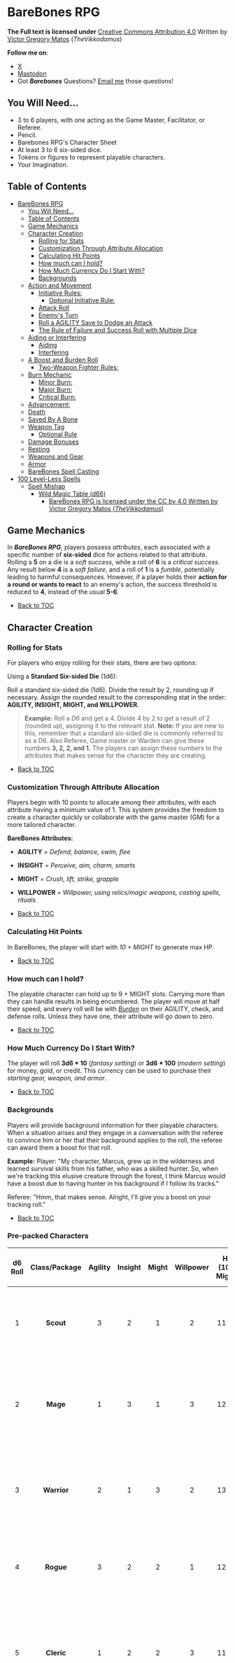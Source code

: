 # BareBones RPG
**The Full text is licensed under** [Creative Commons Attribution 4.0](https://creativecommons.org/licenses/by/4.0/)
Written by [Victor Gregory Matos](https://thevikkodamus.bearblog.dev) (_TheVikkodamus_)

**Follow me on**: 

- [X](https://twitter.com/TheVikkodamus)
- [Mastodon](https://dice.camp/@TheVikkodamus)
- Got _**Barebones**_ Questions? [Email me](mailto:vikkobarebonesrpg@gmail.com) those questions!

## You Will Need...

- 3 to 6 players, with one acting as the Game Master, Facilitator, or Referee.
- Pencil.
- Barebones RPG's Character Sheet
- At least 3 to 6 six-sided dice.
- Tokens or figures to represent playable characters.
- Your Imagination.

## Table of Contents
- [BareBones RPG](#barebones-rpg)
   * [You Will Need...](#you-will-need)
   * [Table of Contents](#table-of-contents)
   * [Game Mechanics](#game-mechanics)
   * [Character Creation](#character-creation)
      + [Rolling for Stats](#rolling-for-stats)
      + [Customization Through Attribute Allocation](#customization-through-attribute-allocation)
      + [Calculating Hit Points](#calculating-hit-points)
      + [How much can I hold?](#how-much-can-i-hold)
      + [How Much Currency Do I Start With?](#how-much-currency-do-i-start-with)
      + [Backgrounds](#backgrounds)
   * [Action and Movement](#action-and-movement)
      + [Initiative Rules:](#initiative-rules)
         - [Optional Initiative Rule:](#optional-initiative-rule)
      + [Attack Roll](#attack-roll)
      + [Enemy's Turn](#enemys-turn)
      + [Roll a AGILITY Save to Dodge an Attack](#roll-a-agility-save-to-dodge-an-attack)
      + [The Rule of Failure and Success Roll with Multiple Dice](#the-rule-of-failure-and-success-roll-with-multiple-dice)
   * [Aiding or Interfering](#aiding-or-interfering)
      + [Aiding](#aiding)
      + [Interfering](#interfering)
   * [A Boost and Burden Roll](#a-boost-and-burden-roll)
      + [Two-Weapon Fighter Rules:](#two-weapon-fighter-rules)
   * [Burn Mechanic](#burn-mechanic)
      + [Minor Burn:](#minor-burn)
      + [Major Burn:](#major-burn)
      + [Critical Burn:](#critical-burn)
   * [Advancement:](#advancement)
   * [Death](#death)
   * [Saved By A Bone](#saved-by-a-bone)
   * [Weapon Tag](#weapon-tag)
      + [Optional Rule](#optional-rule)
   * [Damage Bonuses](#damage-bonuses)
   * [Resting](#resting)
   * [Weapons and Gear](#weapons-and-gear)
   * [Armor](#armor)
   * [BareBones Spell Casting](#barebones-spell-casting)
- [100 Level-Less Spells](#100-level-less-spells)
   * [Spell Mishap](#spell-mishap)
      + [Wild Magic Table (d66)](#wild-magic-table-d66)
         - [BareBones RPG is licensed under the CC by 4.0 Written by Victor Gregory Matos (_TheVikkodamus_)](#barebones-rpg-is-licensed-under-the-cc-by-40-written-by-victor-gregory-matos-thevikkodamus)
  
## Game Mechanics

In **_BareBones RPG_**, players possess _attributes_, each associated with a specific number of **six-sided** dice for actions related to that attribute. Rolling a **5** on a die is a _soft success_, while a roll of **6** is a _critical success_. Any result below **4** is a _soft failure_, and a roll of **1** is a _fumble_, potentially leading to harmful consequences. However, if a player holds their **action for a round or wants to react** to an enemy's action, the success threshold is reduced to **4**, instead of the usual **5-6**. 

- [Back to TOC](#table-of-contents)

## Character Creation

### Rolling for Stats

For players who enjoy rolling for their stats, there are two options:

Using a **Standard Six-sided Die** (1d6):

Roll a standard six-sided die (1d6). Divide the result by 2, rounding up if necessary.
Assign the rounded result to the corresponding stat in the order: **AGILITY, INSIGHT, MIGHT, and WILLPOWER**.
> **Example:** Roll a _D6_ and get a 4. Divide 4 by 2 to get a result of 2 (rounded up), assigning it to the relevant stat.
> **Note:** If you are new to this, remember that a standard six-sided die is commonly referred to as a D6.
> Also Referee, Game master or Warden can give these numbers **3, 2, 2, and 1.** The players can assign these numbers to the attributes that makes sense for the character they are creating.

- [Back to TOC](#table-of-contents)

### Customization Through Attribute Allocation

Players begin with 10 points to allocate among their attributes, with each attribute having a minimum value of 1. This system provides the freedom to create a character quickly or collaborate with the game master (GM) for a more tailored character.

**BareBones Attributes:**

- **AGILITY** = _Defend, balance, swim, flee_
- **INSIGHT** = _Perceive, aim, charm, smarts_
- **MIGHT** = _Crush, lift, strike, grapple_
- **WILLPOWER** = _Willpower, using relics/magic weapons, casting spells, rituals_

- [Back to TOC](#table-of-contents)

### Calculating Hit Points

In BareBones, the player will start with _10 + MIGHT_ to generate max HP.

- [Back to TOC](#table-of-contents)

### How much can I hold?

The playable character can hold up to 9 + MIGHT slots. Carrying more than they can handle results in being encumbered. The player will move at half their speed, and every roll will be with _[Burden](#)_ on their AGILITY, check, and defense rolls. Unless they have one, their attribute will go down to zero.

- [Back to TOC](#table-of-contents)

### How Much Currency Do I Start With?

The player will roll **3d6 * 10** (_fantasy setting_) or **3d6 * 100** (_modern setting_) for money, gold, or credit. This currency can be used to purchase their _starting gear, weapon, and armor_.

- [Back to TOC](#table-of-contents)

### Backgrounds

Players will provide background information for their playable characters. When a situation arises and they engage in a conversation with the referee to convince him or her that their background applies to the roll, the referee can award them a boost for that roll.

**Example:**
Player: "My character, Marcus, grew up in the wilderness and learned survival skills from his father, who was a skilled hunter. So, when we're tracking this elusive creature through the forest, I think Marcus would have a boost due to having hunter in his background if I follow its tracks."

Referee: "Hmm, that makes sense. Alright, I'll give you a boost on your tracking roll."

- [Back to TOC](#table-of-contents)

### Pre-packed Characters

| **d6 Roll** | **Class/Package** | **Agility** | **Insight** | **Might** | **Willpower** | **HP** (10 + Might) | **Item Slots** (10 + Might) | **Weapons** | **Armor** | **Inventory** | **Starting Gold** |
|:---:|:---:|:---:|:---:|:---:|:---:|:---:|:---:|:---|:---|:---|:---|
| 1 | **Scout** | 3 | 2 | 1  | 2 | 11 HP | 11 slots| Shortbow (1d6, Near), Dagger (1d4, Close) | Leather Armor (-d2 DR), Explorer’s Cloak | Flint and steel, Rope (50 ft), Rations (3 days), Waterskin, Bandages (2 uses) | 20 Gold |
| 2 | **Mage** | 1 | 3 | 1 | 3 | 12 HP | 11 slots| Staff (1d6, Close), Throwing Knives (1d4, Near) | Robes () | Arcane Focus, Spellbook (2 spells), Ink and quill, Candle (4 uses), Healing salve (1 use) | 15 Gold|
| 3| **Warrior**   | 2           | 1           | 3         | 2             | 13 HP               | 13 slots                  | Greatsword (1d8, Close), Hand Axe (1d6, Close/Near) | Chainmail (-d3 DR, Burden on attack and Boost on Defending), Helmet | Shield, Torches (4 uses), Grappling hook, Adventurer’s pack (rope, rations, waterskin) | 30 Gold            |
| 4 | **Rogue**         | 3           | 2           | 2         | 1             | 12 HP               | 12 slots                  | Short Sword (1d6, Close), Throwing Darts (1d4, Near) | Light Armor (-d2 DR)| Lockpicks, Thieves' tools, Disguise kit, Rations (2 days), Grappling hook | 25 Gold            |
|5| **Cleric**        | 1           | 2           | 2         | 3             | 11 HP               | 12 slots                  | Mace (1d6, Close), Sling (1d4, Near) | Chainmail (-d3 DR), Holy Symbol (Willpower advantage for healing rituals) | Prayer book (1 spell), Holy water (2 uses), Healing herbs (3 uses), Bandages (2 uses), Rations (2 days) | 18 Gold            |
| 6| **Barbarian**     | 2           | 1           | 3         | 2             | 13 HP               | 13 slots                  | Greataxe (1d8, Close), Javelins (1d6, Near) | Fur Armor (-d2 DR) | Hunting traps (2 uses), Rations (3 days), Waterskin, Battle paint | 25 Gold            |


[Back to TOC](#table-of-contents)

## Action and Movement

Player's turn: they can move up to 30 feet, attack, defend, or wait for a reaction. If the player uses double movement, they can move up to 60 feet. Then, the player will wait for the next round to attack.

- _Whenever a defense is triggered_, the player will use **AGILITY** when wearing armor, including the worn armor tag.
- _Whenever an attack is triggered_, the player will use **INSIGHT** when a weapon has a mid or far range due to aiming.
- _Whenever an attack is triggered_, the player will use **MIGHT** when a weapon has a close-range tag, or ingest a posion.
- _Whenever a player casts a spell_, they will use **WILLPOWER**.
- _When a player moves and **holds their action**_, they can _lower the success threshold to 4_ due to waiting for that moment to act!

- [Back to TOC](#table-of-contents)

### Initiative Rules:

In a battle encounter, a designated player rolls a die on behalf of their group to determine the starting order. The player turns to initiate from the left side of the GM and progresses clockwise around the table.

- 1-3... **Enemies go first**
- 4-6... **Players go first**

- [Back to TOC](#table-of-contents)

#### Optional Initiative Rule:

You can use individual initiative if you like. Both the enemy and the player will roll a d6 + AGILITY. The highest roll will determine the winner of the initiative. This roll will occur at the beginning of every turn.

- [Back to TOC](#table-of-contents)

### Attack Roll

It is the player's turn, and they decide to go for an attack, depending on the type of weapon they may hold. They will then roll for their respective Attribute. 

- Anytime a player rolls a 5 or 6, the attack happens.
- If a player rolls a 6, this is a critical hit. The player will do double the damage against the enemy. This attack will reduce the enemy's armor. The armor will reduce from a d8 >> d6 >> d4 >> d2 >> 0. 
- A player holding their **action for a round or wants to react** to an enemy's action. This can reduce the success threshold to **4** instead of **5-6** in normal circumstances. **This only happens during combat.**

- [Back to TOC](#table-of-contents)

### Enemy's Turn

Enemies can move and attack or take cover. When attacking, the player must make a **AGILITY Save** roll. 

- If the PC fails, the attack occurs, and players will **roll damage reduction** if wearing armor. 
- **On a roll of 1** with their AGILITY Save, the enemy crits their attack against the Player Character and they will **roll damage reduction** if wearing armor. This will reduce the **armor quality**.

- [Back to TOC](#table-of-contents)

### Roll a AGILITY Save to Dodge an Attack

Players and NPCs about to be attacked will roll AGILITY save against an upcoming attack.

- If the defender rolls a 6, they can avoid the attack and make a free attack. This is not a critical attack.

  > **Designers' Note:**
  >
  > - This will count as a regular attack. Criticals only happen when the player does an attack roll. 

- On a 5, the defender successfully avoids the attack.

- On 4- roll, the player will be hit and need to roll for damage reduction depending on their armor. 

- The attacker does a critical hit if the defender rolls a 1. A critical hit deals double the damage depending on what they are wearing. This will decrease the armor’s quality until is broken.

When the PC holds a shield, it will negate a -1 damage when hit. If the roll ends with multiple 1s, the shield will break. The PC can ignore all damage from one attack but the shield breaks. This can also be done when enemy does critical damage. The player can use shield and break it this way they will not take any damage. 

- [Back to TOC](#table-of-contents)

### The Rule of Failure and Success Roll with Multiple Dice

In BareBones RPG, players may roll more than 1 die. Success and failure rolls will differ in combat whenever multiple dice are rolled.

- If 1s and 6s are rolled together, if there are more 6s than 1s, it is ruled a success.
- If there are more 1s than 6s on the single roll, it is ruled a fumble. This also applies to Spell Mishap.

- [Back to TOC](#table-of-contents)

## Aiding or Interfering
This **action can only be done before** any roll has been made. The player can ask for help from other players or NPCs.

- [Back to TOC](#table-of-contents)

### Aiding
In cases where a player receives aid during a check, the rolling player gains a **+1 bonus** for each player who helps. This bonus can turn a roll of 4 into a successful roll of 5 with the help of additional players.

- [Back to TOC](#table-of-contents)

> **Designer's Note:**
>
> - If this is a **social encounter** the GM or Player will roll a d6 for [**NPC's Reaction**]() and add (+1 **per players who are aiding**)
> - If this is during a **combat** and a **Check** roll, the player will have to discuss how they will aid the player who is about to roll and the GM will decide if this aid makes sense and the GM can allow the +1 **bonus towards** their roll.

- [Back to TOC](#table-of-contents)

### Interfering

In scenarios where a player encounters interference during a check, the rolling player incurs a **-1 penalty** for each interfering player. This penalty can result in a successful roll of 5 turning into an unsuccessful roll of 4 due to the presence of interfering players.

- [Back to TOC](#table-of-contents)

## A Boost and Burden Roll

_BareBones_ uses **Boost and Burden** . 

A **Boost** can be awarded by the GM when a player character is in a **favorable situation**, such as attacking an unaware enemy or exploiting an environmental advantage. When a **Boost is granted**, the player gains a _+1 die_ to their attribute roll, representing the increased likelihood of success due to the **advantageous circumstances**.

A **Burden** can be awarded by the GM when a player character is in a **disadvantageous situation**, such as being attacked from an unexpected direction or trying to fight while prone on the ground with an opponent on top of them. When a Burden is granted, the player loses a -1 die to their attribute roll, representing the decreased likelihood of success due to the unfavorable circumstances.

> **Designer's Note:**
>
> Player Characters may incur **Burden rolls** depending on the armor they are wearing. The **heavier the armor**, the more likely it is that the character will roll with a **Burden when attempting to hit an enemy**, representing the difficulty of moving freely in combat. However, certain types of **armor can also grant Boost rolls when defending**, providing a defensive advantage due to the increased protection.

- [Back to TOC](#table-of-contents)

### Two-Weapon Fighter Rules:

When a player who creates a two-weapon fighter player character will follow the Burden rule. 

- The player will tell the referee which is the dominant hand their player character uses; the dominant hand will always roll with all attributes with no Burden.
- When attacking with the non-dominant hand, the player will roll with a Burden for their non-dominant hand attack. This can be MIGHT or INSIGHT depending on the type of weapon.

- [Back to TOC](#table-of-contents)

## Burn Mechanic

Players can push their character’s limits by using the Burn action, which allows them to expend attribute points to succeed when they’ve failed a roll.

The Burn mechanic can be used when the player character fails their roll. They may choose to modify the result by sacrificing attribute points, even if the new result is better or worse.

- [Back to TOC](#table-of-contents)

### Minor Burn:

- Effect: The player character loses 1 point from their chosen attribute score.
- Example: A player character in the heat of combat rolls a 4, which is not a hit. They can push harder and burn 1 point from their MIGHT or INSIGHT to re-roll the attack. The player then rolls 3 dice for the attack (using MIGHT), resulting in 5, 1, and 4. They succeed due to the 5 rolled on one of the dice.
- Recovery: A player character who loses a point of their attribute due to a Minor Burn can recover that point by taking a Breather.

### Major Burn:

- Effect: The player character loses up to 2 points from their chosen attribute score. The player rolls their attribute check twice. If the first roll is successful, they only burn 1 point. If both rolls are needed (because the first roll failed), they burn 2 points from their attribute.
- Example: A player character is climbing a cliff and rolls 3 dice for MIGHT, resulting in 3, 3, and 2. After declaring the Burn, they roll again, getting 2, 1, and 3, which is not enough to succeed. They roll a second time and get 5, 4, and 2, successfully completing the climb due to the 5. Because they needed both rolls, they burn 2 points from MIGHT.
- Recovery: Points lost from Major Burn can be recovered after a long rest (uninterrupted sleep with rations and waterskin).


### Critical Burn:

- Effect: The player character expends all remaining points in the chosen attribute for a single, extraordinary action. This will reduce the attribute to 0. Once the attribute reaches 0, the character suffers a Debility associated with that attribute, preventing them from taking any further actions related to it until they recover. Recovery requires a week of rest or completion of a special condition set by the GM.
- Example: A character leaps across a seemingly impossible chasm or unleashes immense power in combat. To perform this feat, they expend all their remaining MIGHT points, reducing MIGHT to 0. As a result, they become Fatigued (due to 0 MIGHT) and cannot perform any physically demanding actions until they recover.

#### Debilities:

- AGILITY: Dazed – The character is disoriented and cannot move quickly or perform actions requiring dexterity or balance.
- INSIGHT: Frightened – The character is overwhelmed with fear or doubt, unable to make rational decisions.
- MIGHT: Fatigued – The character is physically exhausted and cannot perform any physically demanding tasks.
- WILLPOWER: Broken – The character's spirit is shattered, leaving them unable to resist mental influence or summon resolve.

The GM has final say on whether a Critical Burn is appropriate for a given situation and its outcome.

- [Back to TOC](#table-of-contents)

## Advancement:
Advancement in the BareBones RPG differs from traditional systems. Players (PCs) mark each fumbled roll for their attributes. They should consistently check a box next to the attribute. Once all six boxes are marked, Players will roll against their stat if they beat the number they can add a point to that attribute after training. This advancement can only be completed at the end of the session in a safe location. If Player Character use the Burn Mechanic, they will not mark their attribute for advancement.

- [Back to TOC](#table-of-contents)

## Death

BareBones is a dangerous game for PCs, with death being a possible outcome at the table. 0 means you are dying. Player character's Hit Points below zero is automatic death. 
- The fallen player will use **MIGHT** as their death timer. This will give enough time for other players to patch or heal the fallen player character.
- If the PC is not handled with a medical kit or magic, the PC will roll a Saved By a Bone (Death Save).

- [Back to TOC](#table-of-contents)

## Saved By A Bone
A player may roll a Saved by a Bone. This is our death save. Burn mechanic is not allowed when rolling for a Saved by a Bone. 
PC has x Might as death counter. Player first must declare Saved by a Bone and then roll. This will give opportunity for other players to try to patch them up.
If no player character has helped the fallen player character. After the death timer goes down to zero, they must roll a saved by a bone. 

- If you roll a 1, this means the PC is dead.
- 2-4, they are still bleeding out. The **GM will roll a d4 death timer**. 
- 5 they save. 5 the PC will get up with (MIGHT) amount current MIGHT as their HP.
- 6 the PC will get (MIGHT)*2  current MIGHT as their HP.

- [Back to TOC](#table-of-contents)

## Weapon Tag
- **Small:** Takes 1 slot and does 1 dmg + (MIGHT/INSIGHT)
- **Medium:** Takes 2 slots and does 2 dmg + (MIGHT/INSIGHT)
- **Great:** Takes 3 slots and does 3 dmg + (MIGHT/INSIGHT)

If not rolling for damage, the player will use their MIGHT/INSIGHT as a bonus.

- [Back to TOC](#table-of-contents)

### Optional Rule
PC can roll for damage instead of automatically doing damage. They will use the damage bonus instead of the attribute points.
> **Designer Notes:**
>
> - This is up to the GM and their players. Some players will like the automatic or rolling damage.
> - I would have this conversation before starting the game. If is a group of new players whom they never played TTRPG go with automatic, or if they like rolling for damage try it and adapt the game according to the style of the table.

## Damage Bonuses
- Small weapons: Roll 2d6 **lowest result**, then add damage bonus
- Medium weapons: Roll 1d6 + **damage bonus**
- Great weapons: Roll 2d6 takes the **highest result** and then adds your damage bonus.

The PC damage bonus will be half of their attributes rounded down.
- 1 point in attributes =  **0 bonus**
- 2 points in attributes = **1 bonus**
- 3 points in attributes = **1 bonus**
- 4 points in attributes = **2 bonus**
- 5 points in attributes = **2 bonus**
- 6 points in attributes = **3 bonus**

- [Back to TOC](#table-of-contents)

## Resting
When players are in a somewhat safe area, with no active encounter:
- The players can eat rations and use their waterskin; this is taking a breather before embarking to their next stop. A player must declare a **Breather**; this way, the referee can allow the players to use their rations with a short rest. When the PCs do this, they can roll 1d6+MIGHT health and will recover from a minor burn.
- The player characters will recover their max health points. Players need to rest in a safe place with uninterrupted sleep for a long rest whenever they eat a ration and have a drink from their waterskin, players will also recover from their major burn.

- [Back to TOC](#table-of-contents)

## Weapons and Gear
- **Battle Axe:** 7 GP, 3 quality, 3 slots, close, great, slashing damage, slow
- **Bow, long:** 40 GP, 3 quality, 3 slots, mid, far, great, piercing damage
- **Club:** - GP, 3 quality, 2 slots, blunt damage, close, medium
- **Crossbow:** 25 GP, 3 quality, 3 slots, far, mid, great, piercing damage, reload, slow,
- **Dagger:** 3 GP, 3 quality, 1 slot, close, mid, piercing damage, small, slashing damage, thrown
- **Flail:** 8 GP, 3 quality, 2 slots, blunt damage, close, medium
- **Hand Ax:** 4 GP, 3 quality, 2 slots, close, mid, medium, slashing damage, thrown
- **Hand Crossbow:** 15 GP, 3 quality, 2 slots, mid, far, piercing damage, reload
- **Mace:** 5 GP, 3 quality, 2 slots, blunt damage, close, medium, quality 3,
- **Morningstar:** 6 GP, 3 quality, 2 slots, close, medium, piercing damage
- **Polearm:** 7 GP, 3 quality, 3 slots, close, mid, slow
- **Glaive:** great, mid, slashing damage
- **Halberd:** great, mid, slashing damage
- **Lance:** great, mid, piercing damage
- **Long Spear:** can roll with MIGHT or insight, great, piercing damage
- **Quarterstaff:** can roll with MIGHT or AGILITY, blunt damage, medium
- **Spear:** can roll with MIGHT or insight, thrown, piercing damage
- **Sword, short:** 8 GP, 3 quality, 1 slot, close, small, piercing damage
- **Sword:** 10 GP, 3 quality, 2 slots, medium, slashing damage
- **Sword, two-handed:** 15 GP, 3 quality, 3 slots, close, medium, slashing damage
- **Warhammer:** 5 GP, 3 quality, 2 slots, blunt damage, close, medium

- [Back to TOC](#table-of-contents)

## Armor
- **Chain Mail:** While wearing this armor, the player will roll with burden against **Attack, Acrobatic & Stealth checks** and a **boost** towards AGILITY Save. Cost: _30 GP, 5 Quality, 3 Slots_, -d3 _damage reduction_ when hit.
- **Leather:** The player rolls without burden against Attack rolls while wearing this armor. Cost: _15 GP, 3 Quality, 1 slot_, -d2 _damage reduction_ when hit. 
- **Plate Mail:** While wearing this armor, the player will roll with burden against **Attack, Acrobatic, and stealth checks** and a **boost** on AGILITY Save rolls. Cost: _60 GP, 7 Quality, 5 slots_, -d6 _damage reduction_ when hit. 
- **Shield:** Cost 10 gp **-1 damage** when being held, _1 quality, 1 slot_. The PC can ignore all damage from one attack but the shield breaks.

- [Back to TOC](#table-of-contents)

## BareBones Spell Casting
Magic is accessible to anyone with points in their Willpower attribute. To cast a spell, roll your Willpower attribute. If you roll a 5 or 6, the spell takes effect.

**Spell Mishaps:** Be cautious! Fumble rolls (rolling a 1) can have unintended consequences for the spellcaster. The GM may choose to inflict damage, reveal the caster's presence to enemies, or consult the **Spell Mishap** table for a random effect.

Remember, **magic is dangerous!** Only a brave or foolish soul would wield this mysterious arcane power without considering the potential repercussions.

Magic-Users: Each morning, a Magic-User rolls d6 + their Willpower score to determine how many spells they can cast that day.

Expanding Your Spellbook: The GM may allow spells from other OSR sources. However, conversion may be necessary to ensure they fit seamlessly with the mechanics of BareBones RPG.

- [Back to TOC](#table-of-contents)

# 100 Level-Less Spells

Player can **roll or pick** their spells. Spells from [Knave](https://preview.drivethrurpg.com/en/product/250888/Knave) by _Ben Milton_.

| Roll | Spell               | Effect                                                       |
| ---- | ------------------- | ------------------------------------------------------------ |
| 1    | Adhere              | The object is covered in extremely sticky slime.             |
| 2    | Animate Object      | The object obeys your commands as best it can. It can walk 15 feet per round. |
| 3    | Anthropomorphize    | A touched animal either gains human intelligence or human appearance for WIL days. |
| 4    | Arcane Eye          | You can see through a magical floating eyeball that flies around at your command. |
| 5    | Astral Prison       | An object is frozen in time and space within an invulnerable crystal shell. |
| 6    | Attract             | WIL+1 objects are strongly magnetically attracted to each other if they come within 10 feet. |
| 7    | Auditory Illusion   | You create illusory sounds that seem to come from a direction of your choice. |
| 8    | Babble              | A creature must loudly repeat everything you think. It is otherwise mute. |
| 9    | Beast Form          | You and your possessions become mundane animals.             |
| 10   | Befuddle            | WIL creatures of your choice cannot form new short-term memories for the spell's duration. |
| 11   | Bend Fate           | Roll WIL+1. Whenever you must roll a d6 after casting the spell, you must choose and discard one of the rolled results until they are all gone. |
| 12   | Bird Person         | Your arms turn into huge bird wings.                         |
| 13   | Body Swap           | You switch bodies with a creature you touch. If one body dies, the other dies as well. |
| 14   | Catherine           | A woman wearing a blue dress appears until the end of a spell. She will obey polite, safe requests. |
| 15   | Charm               | WILLPOWER creatures treat you like a friend.                   |
| 16   | Command             | A creature obeys a single, three-word command that does not harm it. |
| 17   | Comprehend          | You become fluent in all languages.                          |
| 18   | Control Plants      | Nearby plants and trees obey you and gain the ability to move at 5 feet per round. |
| 19   | Control Weather     | You may alter the type of weather at will, but you do not otherwise control it. |
| 20   | Counterspell        | Make an opposed WILLPOWER save against the WILLPOWER of the caster of a nearby spell. After you're able to, you may cancel the spell. |
| 21   | Deafen              | All nearby creatures are deafened.                           |
| 22   | Detect Magic        | You hear nearby magical auras singing. Volume and harmony signify the aura’s power and refinement. |
| 23   | Disassemble         | Any of your body parts may be detached and reattached at will without causing pain or damage. You can still control them. |
| 24   | Disguise            | You may alter the appearance of WILLPOWER characters at will as long as they remain humanoid. Attempts to duplicate other characters will seem uncanny. |
| 25   | Displace            | An object appears to be up to WILLPOWER×10 ft from its actual position. |
| 26   | Earthquake          | The ground begins shaking violently. Structures may be damaged or collapse. |
| 27   | Elasticity          | Your body can stretch up to WILLPOWER×10 ft.                   |
| 28   | Elemental Wall      | A straight wall of ice or fire WILLPOWER×40 ft long and 10ft high rises from the ground. |
| 29   | Filch               | WILLPOWER visible items teleport to your hands.                |
| 30   | Fog Cloud           | Dense fog spreads out from you.                              |
| 31   | Frenzy              | WILLPOWER creatures erupt in a frenzy of violence.             |
| 32   | Gate                | A portal to a random plane opens.                            |
| 33   | Gravity Shift       | You can change the direction of gravity (for yourself only) once per round. |
| 34   | Greed               | WILLPOWER creatures develop an overwhelming urge to possess a visible item of your choice. |
| 35   | Haste               | Your movement speed is tripled.                              |
| 36   | Hatred              | WILLPOWER creatures develop a deep hatred of another creature or group of creatures and wish to destroy it. |
| 37   | Hear Whispers       | You can hear faint sounds clearly.                           |
| 38   | Hover               | An object hovers, frictionless, 2 ft above the ground. It can hold up to WILLPOWER humanoids. |
| 39   | Hypnotize           | A creature enters a trance and will truthfully answer WILLPOWER yes or no questions you ask. |
| 40   | Icy Touch           | A thick ice layer spreads across a touched surface, up to WILLPOWER×10 ft in radius. |
| 41   | Illuminate          | A floating light moves as you command.                       |
| 42   | Increase Gravity    | The gravity in an area triples.                              |
| 43   | Invisible Tether    | Two objects within 10ft of each other cannot be moved more than 10 ft apart. |
| 44   | Knock               | WILLPOWER nearby mundane or magical locks unlock.              |
| 45   | Leap                | You can jump up to WILLPOWER×10 ft in the air.                 |
| 46   | Liquid Air          | The air around you becomes swimmable.                        |
| 47   | Magic Dampener      | All nearby magical effects have their effectiveness halved.  |
| 48   | Manse               | A sturdy, furnished cottage appears for WILLPOWER×12 hours. You can permit and forbid entry to it at will. |
| 49   | Marble Madness      | Your pockets are full of marbles, and will refill every round. |
| 50   | Masquerade          | WILLPOWER characters’ appearances and voices become identical to a touched character. |
| 51   | Miniaturize         | You and WILLPOWER other touched creatures are reduced to the size of a mouse. |
| 52   | Mirror Image        | WILLPOWER illusory duplicates of yourself appear under your control. |
| 53   | Mirrorwalk          | A mirror becomes a gateway to another mirror that you looked into today. |
| 54   | Multiarm            | You gain WILLPOWR extra arms.                                 |
| 55   | Night Sphere        | An WILLPOWER×40 ft wide sphere of darkness displaying the night sky appears. |
| 56   | Objectify           | You become any inanimate object between the size of a grand piano and an apple. |
| 57   | Ooze Form           | You become a living jelly.                                   |
| 58   | Pacify              | WILLPOWER creatures have an aversion to violence.              |
| 59   | Phantom Coach       | A ghostly coach appears until the end of the spell. It moves unnaturally fast over any terrain, including water. |
| 60   | Phobia              | WILLPOWER creatures become terrified of an object of your choice. |
| 61   | Pit                 | A pit 10ft wide and WILLPOWER×5 ft deep opens in the ground.   |
| 62   | Primeval Surge      | An object grows to the size of an elephant. If it is an animal, it is enraged. |
| 63   | Psychometry         | The referee answers WILLPOWER yes or no questions about a touched object. |
| 64   | Pull                | An object of any size is pulled directly towards you with the strength of WILLPOWER men for one round. |
| 65   | Push                | An object of any size is pushed directly away from you with the strength of WILLPOWER men for one round. |
| 66   | Raise Dead          | WILLPOWER skeletons rise from the ground to serve you. They are incredibly stupid and can only obey simple orders. |
| 67   | Raise Spirit        | The spirit of a dead body manifests and will answer L questions. |
| 68   | Read Mind           | You can hear the surface thoughts of nearby creatures.       |
| 69   | Repel               | WILLPOWER+1 objects are strongly magnetically repelled from each other if they come within 10 feet. |
| 70   | Scry                | You can see through the eyes of a creature you touched earlier today. |
| 71   | Sculpt Elements     | All inanimate material behaves like clay in your hands.      |
| 72   | Shroud              | WILLPOWER creatures are invisible until they move.             |
| 73   | Shuffle             | WILLPOWER creatures instantly switch places. Determine where they end up randomly. |
| 74   | Sleep               | WILLPOWER creatures fall into a light sleep.                   |
| 75   | Smoke Form          | Your body becomes living smoke.                              |
| 76   | Snail Knight        | 10 minutes after casting, a knight sitting astride a giant snail rides into view. He can answer most questions about quests and chivalry and may aid you if he finds you worthy. |
| 77   | Sniff               | You can smell even the faintest traces of scents.            |
| 78   | Sort                | Inanimate items sort themselves according to the categories you set. The categories must be visually verifiable. |
| 79   | Spectacle           | An unreal but impressive illusion of your choice appears under your control. It may be up to the size of a palace and has full motion and sound. |
| 80   | Spell Seize         | Cast this as a reaction to another spell going off to make a temporary copy of it that you can cast at any time before this spell ends. |
| 81   | Spider Climb        | You can climb surfaces like a spider.                        |
| 82   | Summon Cube         | Once per second (6 times per round) you may summon or banish a 3-foot-wide cube of earth. New cubes must be affixed to the earth or other cubes. |
| 83   | Swarm               | You become a swarm of crows, rats, or piranhas. You only take damage from area effects. |
| 84   | Telekinesis         | You may mentally move WILLPOWER items.                         |
| 85   | Telepathy           | WILLPOWER+1 Creatures can hear each other’s thoughts, no matter how far apart they move. |
| 86   | Teleport            | An object disappears and reappears on the ground in a visible, clear area up to WILLPOWER*40ft away. |
| 87   | Thaumaturgic Anchor | The object becomes the target of every spell cast near it.   |
| 88   | Thicket             | A thicket of trees and dense brush up to WILLPOWER*40ft wide suddenly sprouts up. |
| 89   | Time Jump           | An object disappears as it jumps WILLPOWER*10 minutes into the future. When it returns, it appears in the unoccupied area nearest to where it left. |
| 90   | Summon Idol         | A carved stone statue the size of a four-poster bed rises from the ground. |
| 91   | Time Rush           | Time in a 40ft bubble starts moving 10 times faster.         |
| 92   | Time Slow           | Time in a 40ft bubble slows to 10%.                          |
| 93   | True Sight          | You see through all nearby illusions.                        |
| 94   | Upwell              | A spring of seawater appears.                                |
| 95   | Vision              | You control entirely what a creature sees.                   |
| 96   | Visual Illusion     | A silent, immobile illusion of your choice appears, up to the size of a bedroom. |
| 97   | Ward                | A silver circle 40ft across appears on the ground. Choose one thing that cannot cross it: Living creatures, dead creatures, projectiles or metal. |
| 98   | Web                 | Your wrists can shoot thick webbing.                         |
| 99   | Wizard Mark         | Your finger can shoot a stream of ulfire-colored paint. This paint is only visible to you, and can be seen at any distance, even through solid objects. |
| 100  | X-Ray Vision        | You gain X-Ray vision.                                       |

- [Back to TOC](#table-of-contents)

## Spell Mishap
This rule operates similarly to Critical or Fumble rules. When rolling dice for an WILLPOWER check, if both 1s and 6s appear on the same roll, the outcome is determined as follows:

- If there are more 6s than 1s, the roll is considered a success.
- If there are more 1s than 6s, the roll is ruled a fumble.

**Magic is a perilous power, only to be tampered with by the bravest or most foolish**. The GM can consult the following table when multiple ones are rolled on a single WILLPOWER roll. Alternatively, the GM may inflict damage on the spell caster equal to the number of rolled 1s against the casting player's Hit Points or WILLPOWER.

- [Back to TOC](#table-of-contents)

| Roll | Spell Mishap                                                 |
| ---- | ------------------------------------------------------------ |
| 11   | Uncontrollable Laughter: Everyone laughs uncontrollably for 1d4 rounds. |
| 12   | Invisibility: The caster becomes invisible, losing control over actions. |
| 13   | Elemental Surge: Random elemental effect (1 - Fire, 2 - Ice, 3 - Lightning, 4 - Earth). |
| 14   | Shrink: The caster shrinks in size, becoming half as tall for 1d6 hours. |
| 15   | Polymorph: The caster is transformed into a small creature for 1d4 hours. |
| 16   | Time Warp: Time briefly distorts, causing aging or de-aging by 1d6 years. |
| 21   | Teleportation: Caster teleported to a random location within a 1d100-mile radius. |
| 22   | Mirror Image: Illusory copies of the caster appear, making it unclear which is real. |
| 23   | Gravity Flux: Fluctuating gravity causes everyone to float for 1d4 rounds. |
| 24   | Shadow Binding: Caster bound by magical shadows, unable to move for 1d6 rounds. |
| 25   | Animal Transformation: Caster transformed into a random animal for 1d4 hours. |
| 26   | Mind Swap: Minds of two random creatures, including the caster, are swapped for 1d6 rounds. |
| 31   | Colorful Explosion: A Burst of vibrant colors blinds everyone in the area for 1d4 rounds. |
| 32   | Echoing Voices: Caster's words are echoed loudly, making communication difficult. |
| 33   | Telekinetic Surge: Objects around the caster are lifted and thrown randomly for 1d6 rounds. |
| 34   | Memory Loss: Caster temporarily forgets the last 1d4 hours of events. |
| 35   | Shadowy Whispers: Eerie whispers cause unease in the area for 1d6 rounds. |
| 36   | Illusory Terrain: Surroundings briefly transformed into an illusory landscape. |
| 41   | Plant Growth: Uncontrolled plant growth obstructs movement for 1d4 rounds. |
| 42   | Sonic Boom: Deafening noise deafens everyone in the area for 1d6 rounds. |
| 43   | Ice Patch: Slippery ice forms, causing Dexterity saves or prone status. |
| 44   | Gravity Well: Increased gravity makes movement difficult for 1d4 rounds. |
| 45   | Telepathic Link: Caster gains a temporary telepathic link with a random creature for 1d6 minutes. |
| 46   | Mirror Reflection: Caster's reflection becomes independent and acts independently for 1d6 rounds. |
| 51   | Magic Dampening: All magic in the area is temporarily suppressed for 1d4 rounds. |
| 52   | Elemental Convergence: Two random elemental effects occur simultaneously. |
| 53   | Temporal Stutter: Time briefly stutters, causing a momentary freeze for everyone in the area. |
| 54   | Reality Ripple: The boundary between realities weakens, creating bizarre visual distortions. |
| 55   | Ethereal Phantoms: Ghostly images of past events briefly manifest in the area. |
| 56   | Teleportation Cascade: Multiple teleportation effects occur simultaneously. |
| 61   | Wild Magic Surge: Roll on a wild magic table for an additional random effect. |
| 62   | Planar Breach: Briefly opens a small portal to another plane, releasing a random creature. |
| 63   | Psychic Feedback: Caster experiences intense psychic feedback, taking psychic damage. |
| 64   | Soul Exchange: Caster briefly swaps souls with a random creature in the area. |
| 65   | Reality Shift: The environment undergoes a temporary surreal transformation. |
| 66   | Cataclysmic Event: A major magical event occurs, reshaping the surrounding landscape or summoning a powerful entity. |

- [Back to TOC](#table-of-contents)

### Wild Magic Table (d66)

| Roll | Wild Magic Effect                                            |
| :--: | ------------------------------------------------------------ |
|  11  | Random Elemental Surge (Roll a d4: 1 - Fire, 2 - Ice, 3 - Lightning, 4 - Earth). |
|  12  | Reality Distortion: Surroundings briefly warp and shift.     |
|  13  | Teleportation Mishap: Caster teleports to a random location within sight. |
|  14  | Temporal Anomaly: Time briefly accelerates or slows down.    |
|  15  | Mirror Image: Illusory duplicates of the caster appear, confusing everyone. |
|  16  | Arcane Amplification: Caster gains a random minor magical ability for 1d6 rounds. |
|  21  | Invisibility Burst: Caster becomes invisible for a short duration. |
|  22  | Gravity Flux: Gravity in the area becomes unpredictable, affecting movement. |
|  23  | Polymorphic Burst: Caster briefly transforms into a random creature. |
|  24  | Psychic Surge: Everyone in the vicinity hears each other's thoughts. |
|  25  | Enchanted Echo: The last spell cast is repeated immediately at a random target. |
|  26  | Colorful Radiance: A dazzling array of colors fills the air, blinding onlookers. |
|  31  | Elemental Shield: Caster gains resistance to the next damage type they receive. |
|  32  | Time Loop: The last round of combat repeats as if time rewounds briefly. |
|  33  | Ethereal Phantoms: Ghostly apparitions appear and whisper cryptic messages. |
|  34  | Shapeshifter's Gift: Casters can transform into any creature they can imagine. |
|  35  | Magic Surge: The next magical effect in the area is amplified in power. |
|  36  | Shadow Veil: The area becomes shrouded in magical darkness for a short duration. |
|  41  | Telekinetic Fling: Nearby objects are flung into the air and dance around the caster. |
|  42  | Elemental Imprint: Caster leaves a temporary mark corresponding to their elemental affinity. |
|  43  | Astral Projection: Caster's consciousness temporarily travels to the Astral Plane. |
|  44  | Reality Weave: Caster can alter the fabric of reality in a minor way. |
|  45  | Soundwave Surge: A burst of sound disorients everyone in the vicinity. |
|  46  | Arcane Echo: The next spell cast has a delayed secondary effect. |
|  51  | Fey Plane Glimpse: A brief view of the Fey plane enchants the surroundings. |
|  52  | Elemental Infusion: Caster's attacks gain elemental damage for a short duration. |
|  53  | Spatial Displacement: Caster and target swap places unexpectedly. |
|  54  | Chrono Disturbance: Time becomes difficult to track for a short duration. |
|  55  | Holographic Illusion: Multiple illusory images of the caster appear, confusing enemies. |
|  56  | Temporal Echo: The caster simultaneously exists in two places. |
|  61  | Elemental Burst: A wave of energy corresponding to the caster's elemental alignment emanates outward. 
|  62  | Blinking Shadows: Caster gains the ability to step briefly into the plane of shadows. |
|  63  | Quantum Flux: Nearby objects briefly exhibit quantum behavior. |
|  64  | Enchanted Infestation: A harmless but colorful magical effect infests the area. |
|  65  | Elemental Fusion: Caster fuses briefly with an elemental, gaining new abilities. |
|  66  | Reality Shatter: A localized distortion briefly rends the fabric of reality. |

If you enjoy the game and would like to show your support, please consider clicking on the link below to buy me a coffee on Ko-fi! Your contribution helps fuel the creativity behind the game. Thank you for your generosity!

- [Back to TOC](#table-of-contents)

[Buy me a coffee on Ko-fi](https://ko-fi.com/barebonesrpg)

#### BareBones RPG is licensed under the [CC by 4.0](https://creativecommons.org/licenses/by/4.0/) Written by [Victor Gregory Matos](https://thevikkodamus.bearblog.dev) (_TheVikkodamus_)
